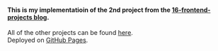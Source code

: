 #### This is my implementatioin of the 2nd project from the [16-frontend-projects blog](https://dev.to/frontendmentor/16-front-end-projects-with-designs-to-help-improve-your-coding-skills-5ajl).

All of the other projects can be found [here](https://github.com/YashKandalkar/16-frontend-projects).  
Deployed on [GitHub Pages](https://yashkandalkar.github.io/Four-card-feature-section/).
